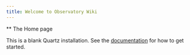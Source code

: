```yaml
---
title: Welcome to Observatory Wiki
---
```


** The Home page

This is a blank Quartz installation.
See the [documentation](https://quartz.jzhao.xyz) for how to get started.
